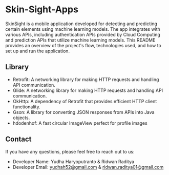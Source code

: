 # Skin-Sight-Apps

SkinSight is a mobile application developed for detecting and predicting certain elements using machine learning models. The app integrates with various APIs, including authentication APIs provided by Cloud Computing and prediction APIs that utilize machine learning models. This README provides an overview of the project's flow, technologies used, and how to set up and run the application.

## Library 
- Retrofit: A networking library for making HTTP requests and handling API communication.
- Glide: A networking library for making HTTP requests and handling API communication.
- OkHttp: A dependency of Retrofit that provides efficient HTTP client functionality.
- Gson: A library for converting JSON responses from APIs into Java objects.
- hdodenhof: A fast circular ImageView perfect for profile images

## Contact

If you have any questions, please feel free to reach out to us:

- Developer Name: Yudha Haryoputranto & Ridwan Raditya
- Developer Email: yudhah52@gmail.com & ridwan.raditya01@gmail.com
